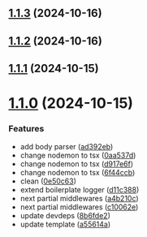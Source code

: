 ## [1.1.3](https://github.com/msobiecki/boilerplate-express-server/compare/v1.1.2...v1.1.3) (2024-10-16)



## [1.1.2](https://github.com/msobiecki/boilerplate-express-server/compare/v1.1.1...v1.1.2) (2024-10-16)



## [1.1.1](https://github.com/msobiecki/boilerplate-express-server/compare/v1.1.0...v1.1.1) (2024-10-15)



# [1.1.0](https://github.com/msobiecki/boilerplate-express-server/compare/8b6fde2d6fa67cc16f4588f4a6c1937980cf8a5e...v1.1.0) (2024-10-15)


### Features

* add body parser ([ad392eb](https://github.com/msobiecki/boilerplate-express-server/commit/ad392ebb1860ee9f708299ee3a36c557fded0b9b))
* change nodemon to tsx ([0aa537d](https://github.com/msobiecki/boilerplate-express-server/commit/0aa537ddb6d92871e394ddad96cbeb288b2b90bc))
* change nodemon to tsx ([d917e6f](https://github.com/msobiecki/boilerplate-express-server/commit/d917e6fcce6f462f359216787e8d867449a14e3e))
* change nodemon to tsx ([6f44ccb](https://github.com/msobiecki/boilerplate-express-server/commit/6f44ccb3395d8af0aad0c8bb6f29b55aec7075fe))
* clean ([0e50c63](https://github.com/msobiecki/boilerplate-express-server/commit/0e50c63d560fa7fc5d688d804c4f49cc8a468884))
* extend boilerplate logger ([d11c388](https://github.com/msobiecki/boilerplate-express-server/commit/d11c388fdc5d35a750401bfa288995b1f8a50511))
* next partial middlewares ([a4b210c](https://github.com/msobiecki/boilerplate-express-server/commit/a4b210ce83972927f8132cc51e8ac766bfcd4f08))
* next partial middlewares ([c10062e](https://github.com/msobiecki/boilerplate-express-server/commit/c10062e9dc4e17e4b618d30a1ab769de60b553d9))
* update devdeps ([8b6fde2](https://github.com/msobiecki/boilerplate-express-server/commit/8b6fde2d6fa67cc16f4588f4a6c1937980cf8a5e))
* update template ([a55614a](https://github.com/msobiecki/boilerplate-express-server/commit/a55614ad18bd797cba060b82be130205e8540490))



